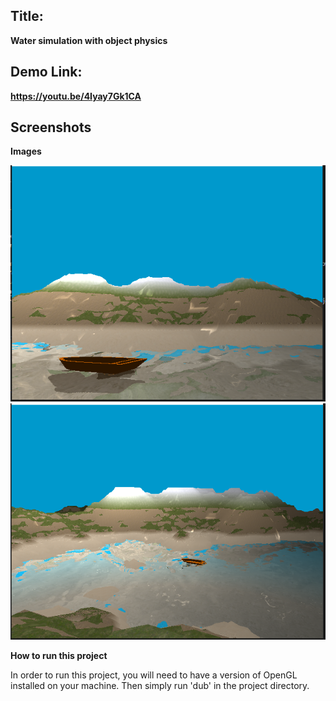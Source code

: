 ## Title: 

**Water simulation with object physics**

## Demo Link: 

**https://youtu.be/4Iyay7Gk1CA**

## Screenshots

**Images**

<img src="./project/media/water1.PNG">
<img src="./project/media/water2.PNG">



**How to run this project**

In order to run this project, you will need to have a version of OpenGL installed on your machine.
Then simply run 'dub' in the project directory.
